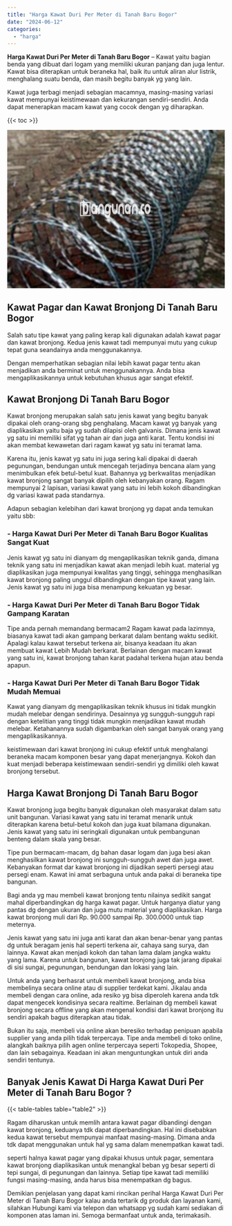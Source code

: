 ```yaml
---
title: "Harga Kawat Duri Per Meter di Tanah Baru Bogor"
date: "2024-06-12"
categories: 
  - "harga"
---
```


**Harga Kawat Duri Per Meter di Tanah Baru Bogor** – Kawat yaitu bagian benda yang dibuat dari logam yang memiliki ukuran panjang dan juga lentur. Kawat bisa diterapkan untuk beraneka hal, baik itu untuk aliran alur listrik, menghalang suatu benda, dan masih begitu banyak yg yang lain.

Kawat juga terbagi menjadi sebagian macamnya, masing-masing variasi kawat mempunyai keistimewaan dan kekurangan sendiri-sendiri. Anda dapat menerapkan macam kawat yang cocok dengan yg diharapkan.

{{< toc >}}

![Harga Kawat Duri Per Meter di Tanah Baru Bogor](/images/jual-kawat-murah42.png)

## Kawat Pagar dan Kawat Bronjong Di Tanah Baru Bogor

Salah satu tipe kawat yang paling kerap kali digunakan adalah kawat pagar dan kawat bronjong. Kedua jenis kawat tadi mempunyai mutu yang cukup tepat guna seandainya anda menggunakannya.

Dengan memperhatikan sebagian nilai lebih kawat pagar tentu akan menjadikan anda berminat untuk menggunakannya. Anda bisa mengaplikasikannya untuk kebutuhan khusus agar sangat efektif.

## Kawat Bronjong Di Tanah Baru Bogor

Kawat bronjong merupakan salah satu jenis kawat yang begitu banyak dipakai oleh orang-orang sbg penghalang. Macam kawat yg banyak yang diaplikasikan yaitu baja yg sudah dilapisi oleh galvanis. Dimana jenis kawat yg satu ini memiliki sifat yg tahan air dan juga anti karat. Tentu kondisi ini akan membat kewawetan dari ragam kawat yg satu ini teramat lama.

Karena itu, jenis kawat yg satu ini juga sering kali dipakai di daerah pegunungan, bendungan untuk mencegah terjadinya bencana alam yang menimbulkan efek betul-betul kuat. Bahannya yg berkwalitas menjadikan kawat bronjong sangat banyak dipilih oleh kebanyakan orang. Ragam mempunyai 2 lapisan, variasi kawat yang satu ini lebih kokoh dibandingkan dg variasi kawat pada standarnya.

Adapun sebagian kelebihan dari kawat bronjong yg dapat anda temukan yaitu sbb:

### \- Harga Kawat Duri Per Meter di Tanah Baru Bogor Kualitas Sangat Kuat

Jenis kawat yg satu ini dianyam dg mengaplikasikan teknik ganda, dimana teknik yang satu ini menjadikan kawat akan menjadi lebih kuat. material yg diaplikasikan juga mempunyai kwalitas yang tinggi, sehingga menghasilkan kawat bronjong paling unggul dibandingkan dengan tipe kawat yang lain. Jenis kawat yg satu ini juga bisa menampung kekuatan yg besar.

### \- Harga Kawat Duri Per Meter di Tanah Baru Bogor Tidak Gampang Karatan

Tipe anda pernah memandang bermacam2 Ragam kawat pada lazimnya, biasanya kawat tadi akan gampang berkarat dalam bentang waktu sedikit. Apalagi kalau kawat tersebut terkena air, bisanya keadaan itu akan membuat kawat Lebih Mudah berkarat. Berlainan dengan macam kawat yang satu ini, kawat bronjong tahan karat padahal terkena hujan atau benda apapun.

### \- Harga Kawat Duri Per Meter di Tanah Baru Bogor Tidak Mudah Memuai

Kawat yang dianyam dg mengaplikasikan teknik khusus ini tidak mungkin mudah melebar dengan sendirinya. Desainnya yg sungguh-sungguh rapi dengan ketelitian yang tinggi tidak mungkin menjadikan kawat mudah melebar. Ketahanannya sudah digambarkan oleh sangat banyak orang yang mengaplikasikannya.

keistimewaan dari kawat bronjong ini cukup efektif untuk menghalangi beraneka macam komponen besar yang dapat menerjangnya. Kokoh dan kuat menjadi beberapa keistimewaan sendiri-sendiri yg dimiliki oleh kawat bronjong tersebut.

## Harga Kawat Bronjong Di Tanah Baru Bogor

Kawat bronjong juga begitu banyak digunakan oleh masyarakat dalam satu unit bangunan. Variasi kawat yang satu ini teramat menarik untuk diterapkan karena betul-betul kokoh dan juga kuat bilamana digunakan. Jenis kawat yang satu ini seringkali digunakan untuk pembangunan benteng dalam skala yang besar.

Tipe pun bermacam-macam, dg bahan dasar logam dan juga besi akan menghasilkan kawat bronjong ini sungguh-sungguh awet dan juga awet. Kebanyakan format dar kawat bronjong ini dijadikan seperti persegi atau persegi enam. Kawat ini amat serbaguna untuk anda pakai di beraneka tipe bangunan.

Bagi anda yg mau membeli kawat bronjong tentu nilainya sedikit sangat mahal diperbandingkan dg harga kawat pagar. Untuk harganya diatur yang pantas dg dengan ukuran dan juga mutu material yang diaplikasikan. Harga kawat bronjong muli dari Rp. 90.000 sampai Rp. 300.0000 untuk tiap meternya.

Jenis kawat yang satu ini juga anti karat dan akan benar-benar yang pantas dg untuk beragam jenis hal seperti terkena air, cahaya sang surya, dan lainnya. Kawat akan menjadi kokoh dan tahan lama dalam jangka waktu yang lama. Karena untuk bangunan, kawat bronjong juga tak jarang dipakai di sisi sungai, pegunungan, bendungan dan lokasi yang lain.

Untuk anda yang berhasrat untuk membeli kawat bronjong, anda bisa membelinya secara online atau di supplier terdekat kami. Jikalau anda membeli dengan cara online, ada resiko yg bisa diperoleh karena anda tdk dapat mengecek kondisinya secara realtime. Berlainan dg membeli kawat bronjong secara offline yang akan mengenal kondisi dari kawat bronjong itu sendiri apakah bagus diterapkan atau tidak.

Bukan itu saja, membeli via online akan beresiko terhadap penipuan apabila supplier yang anda pilih tidak terpercaya. Tipe anda membeli di toko online, alangkah baiknya pilih agen online terpercaya seperti Tokopedia, Shopee, dan lain sebagainya. Keadaan ini akan menguntungkan untuk diri anda sendiri tentunya.

## Banyak Jenis Kawat Di Harga Kawat Duri Per Meter di Tanah Baru Bogor ?

{{< table-tables table="table2" >}}

Ragam diharuskan untuk memlih antara kawat pagar dibandingi dengan kawat bronjong, keduanya tdk dapat diperbandingkan. Hal ini disebabkan kedua kawat tersebut mempunyai manfaat masing-masing. Dimana anda tdk dapat menggunakan untuk hal yg sama dalam menempatkan kawat tadi.

seperti halnya kawat pagar yang dipakai khusus untuk pagar, sementara kawat bronjong diaplikasikan untuk menangkal beban yg besar seperti di tepi sungai, di pegunungan dan lainnya. Setiap tipe kawat tadi memiliki fungsi masing-masing, anda harus bisa menempatkan dg bagus.

Demikian penjelasan yang dapat kami rincikan perihal Harga Kawat Duri Per Meter di Tanah Baru Bogor kalau anda tertarik dg produk dan layanan kami, silahkan Hubungi kami via telepon dan whatsapp yg sudah kami sediakan di komponen atas laman ini. Semoga bermanfaat untuk anda, terimakasih.
